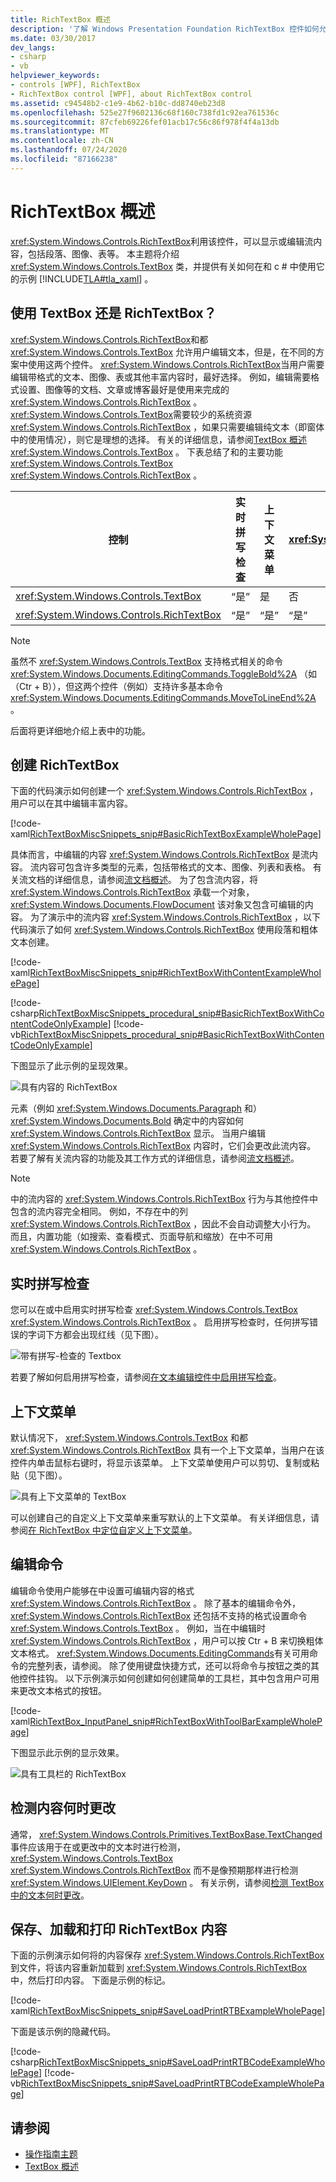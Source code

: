 ```yaml
---
title: RichTextBox 概述
description: '了解 Windows Presentation Foundation RichTextBox 控件如何允许用户显示或编辑内容（如文本、图像和表）。 请参阅 XAML 和 c # 示例。'
ms.date: 03/30/2017
dev_langs:
- csharp
- vb
helpviewer_keywords:
- controls [WPF], RichTextBox
- RichTextBox control [WPF], about RichTextBox control
ms.assetid: c94548b2-c1e9-4b62-b10c-dd8740eb23d8
ms.openlocfilehash: 525e27f9602136c68f160c738fd1c92ea761536c
ms.sourcegitcommit: 87cfeb69226fef01acb17c56c86f978f4f4a13db
ms.translationtype: MT
ms.contentlocale: zh-CN
ms.lasthandoff: 07/24/2020
ms.locfileid: "87166238"
---
```

# <a name="richtextbox-overview"></a>RichTextBox 概述

<xref:System.Windows.Controls.RichTextBox>利用该控件，可以显示或编辑流内容，包括段落、图像、表等。 本主题将介绍 <xref:System.Windows.Controls.TextBox> 类，并提供有关如何在和 c # 中使用它的示例 [!INCLUDE[TLA#tla_xaml](../../../../includes/tlasharptla-xaml-md.md)] 。

<a name="textbox_or_richtextbox"></a>

## <a name="textbox-or-richtextbox"></a>使用 TextBox 还是 RichTextBox？

<xref:System.Windows.Controls.RichTextBox>和都 <xref:System.Windows.Controls.TextBox> 允许用户编辑文本，但是，在不同的方案中使用这两个控件。 <xref:System.Windows.Controls.RichTextBox>当用户需要编辑带格式的文本、图像、表或其他丰富内容时，最好选择。 例如，编辑需要格式设置、图像等的文档、文章或博客最好是使用来完成的 <xref:System.Windows.Controls.RichTextBox> 。 <xref:System.Windows.Controls.TextBox>需要较少的系统资源 <xref:System.Windows.Controls.RichTextBox> ，如果只需要编辑纯文本（即窗体中的使用情况），则它是理想的选择。 有关的详细信息，请参阅[TextBox 概述](textbox-overview.md) <xref:System.Windows.Controls.TextBox> 。 下表总结了和的主要功能 <xref:System.Windows.Controls.TextBox> <xref:System.Windows.Controls.RichTextBox> 。

|控制|实时拼写检查|上下文菜单|格式命令，如 <xref:System.Windows.Documents.EditingCommands.ToggleBold%2A> （Ctr + B）|<xref:System.Windows.Documents.FlowDocument>内容，如图像、段落、表等。|
|-------------|------------------------------|------------------|------------------------------------------------------------------------------------------------------------------------------------------------------------------------------------------------------|--------------------------------------------------------------------------------------------------------------------------------------------------------------------------------------------------|
|<xref:System.Windows.Controls.TextBox>|“是”|是|否|不能。|
|<xref:System.Windows.Controls.RichTextBox>|“是”|“是”|“是”|是|

> [!NOTE]
> 虽然不 <xref:System.Windows.Controls.TextBox> 支持格式相关的命令 <xref:System.Windows.Documents.EditingCommands.ToggleBold%2A> （如（Ctr + B）），但这两个控件（例如）支持许多基本命令 <xref:System.Windows.Documents.EditingCommands.MoveToLineEnd%2A> 。

后面将更详细地介绍上表中的功能。

<a name="creating_a_richtextbox"></a>

## <a name="creating-a-richtextbox"></a>创建 RichTextBox

下面的代码演示如何创建一个 <xref:System.Windows.Controls.RichTextBox> ，用户可以在其中编辑丰富内容。

[!code-xaml[RichTextBoxMiscSnippets_snip#BasicRichTextBoxExampleWholePage](~/samples/snippets/csharp/VS_Snippets_Wpf/RichTextBoxMiscSnippets_snip/CSharp/BasicRichTextBoxExample.xaml#basicrichtextboxexamplewholepage)]

具体而言，中编辑的内容 <xref:System.Windows.Controls.RichTextBox> 是流内容。 流内容可包含许多类型的元素，包括带格式的文本、图像、列表和表格。 有关流文档的详细信息，请参阅[流文档概述](../advanced/flow-document-overview.md)。 为了包含流内容，将 <xref:System.Windows.Controls.RichTextBox> 承载一个对象， <xref:System.Windows.Documents.FlowDocument> 该对象又包含可编辑的内容。 为了演示中的流内容 <xref:System.Windows.Controls.RichTextBox> ，以下代码演示了如何 <xref:System.Windows.Controls.RichTextBox> 使用段落和粗体文本创建。

[!code-xaml[RichTextBoxMiscSnippets_snip#RichTextBoxWithContentExampleWholePage](~/samples/snippets/csharp/VS_Snippets_Wpf/RichTextBoxMiscSnippets_snip/CSharp/RichTextBoxWithContentExample.xaml#richtextboxwithcontentexamplewholepage)]

[!code-csharp[RichTextBoxMiscSnippets_procedural_snip#BasicRichTextBoxWithContentCodeOnlyExample](~/samples/snippets/csharp/VS_Snippets_Wpf/RichTextBoxMiscSnippets_procedural_snip/CSharp/BasicRichTextBoxWithContentExample.cs#basicrichtextboxwithcontentcodeonlyexample)]
[!code-vb[RichTextBoxMiscSnippets_procedural_snip#BasicRichTextBoxWithContentCodeOnlyExample](~/samples/snippets/visualbasic/VS_Snippets_Wpf/RichTextBoxMiscSnippets_procedural_snip/visualbasic/basicrichtextboxwithcontentexample.vb#basicrichtextboxwithcontentcodeonlyexample)]

下图显示了此示例的呈现效果。

![具有内容的 RichTextBox](./media/editing-richtextbox-with-content.png "Editing_RichTextBox_with_Content")

元素（例如 <xref:System.Windows.Documents.Paragraph> 和） <xref:System.Windows.Documents.Bold> 确定中的内容如何 <xref:System.Windows.Controls.RichTextBox> 显示。 当用户编辑 <xref:System.Windows.Controls.RichTextBox> 内容时，它们会更改此流内容。 若要了解有关流内容的功能及其工作方式的详细信息，请参阅[流文档概述](../advanced/flow-document-overview.md)。

> [!NOTE]
> 中的流内容的 <xref:System.Windows.Controls.RichTextBox> 行为与其他控件中包含的流内容完全相同。 例如，不存在中的列 <xref:System.Windows.Controls.RichTextBox> ，因此不会自动调整大小行为。 而且，内置功能（如搜索、查看模式、页面导航和缩放）在中不可用 <xref:System.Windows.Controls.RichTextBox> 。

<a name="realtime_spellechecking"></a>

## <a name="real-time-spell-checking"></a>实时拼写检查

您可以在或中启用实时拼写检查 <xref:System.Windows.Controls.TextBox> <xref:System.Windows.Controls.RichTextBox> 。 启用拼写检查时，任何拼写错误的字词下方都会出现红线（见下图）。

![带有拼写&#45;检查的 Textbox](./media/editing-textbox-with-spellchecking.png "Editing_TextBox_with_Spellchecking")

若要了解如何启用拼写检查，请参阅[在文本编辑控件中启用拼写检查](how-to-enable-spell-checking-in-a-text-editing-control.md)。

<a name="context_menu"></a>

## <a name="context-menu"></a>上下文菜单

默认情况下， <xref:System.Windows.Controls.TextBox> 和都 <xref:System.Windows.Controls.RichTextBox> 具有一个上下文菜单，当用户在该控件内单击鼠标右键时，将显示该菜单。 上下文菜单使用户可以剪切、复制或粘贴（见下图）。

![具有上下文菜单的 TextBox](./media/editing-textbox-with-context-menu.png "Editing_TextBox_with_Context_Menu")

可以创建自己的自定义上下文菜单来重写默认的上下文菜单。 有关详细信息，请参阅[在 RichTextBox 中定位自定义上下文菜单](how-to-position-a-custom-context-menu-in-a-richtextbox.md)。

<a name="detect_when_content_changes"></a>

## <a name="editing-commands"></a>编辑命令

编辑命令使用户能够在中设置可编辑内容的格式 <xref:System.Windows.Controls.RichTextBox> 。 除了基本的编辑命令外， <xref:System.Windows.Controls.RichTextBox> 还包括不支持的格式设置命令 <xref:System.Windows.Controls.TextBox> 。 例如，当在中编辑时 <xref:System.Windows.Controls.RichTextBox> ，用户可以按 Ctr + B 来切换粗体文本格式。 <xref:System.Windows.Documents.EditingCommands>有关可用命令的完整列表，请参阅。 除了使用键盘快捷方式，还可以将命令与按钮之类的其他控件挂钩。 以下示例演示如何创建如何创建简单的工具栏，其中包含用户可用来更改文本格式的按钮。

[!code-xaml[RichTextBox_InputPanel_snip#RichTextBoxWithToolBarExampleWholePage](~/samples/snippets/csharp/VS_Snippets_Wpf/RichTextBox_InputPanel_snip/CS/Window1.xaml#richtextboxwithtoolbarexamplewholepage)]

下图显示此示例的显示效果。

![具有工具栏的 RichTextBox](./media/editing-richtextbox-with-toobar.gif "Editing_RichTextBox_with_TooBar")

<a name="editing_commands"></a>

## <a name="detect-when-content-changes"></a>检测内容何时更改

通常， <xref:System.Windows.Controls.Primitives.TextBoxBase.TextChanged> 事件应该用于在或更改中的文本时进行检测， <xref:System.Windows.Controls.TextBox> <xref:System.Windows.Controls.RichTextBox> 而不是像预期那样进行检测 <xref:System.Windows.UIElement.KeyDown> 。 有关示例，请参阅[检测 TextBox 中的文本何时更改](how-to-detect-when-text-in-a-textbox-has-changed.md)。

<a name="save_load_and_print_richtextbox_content"></a>

## <a name="save-load-and-print-richtextbox-content"></a>保存、加载和打印 RichTextBox 内容

下面的示例演示如何将的内容保存 <xref:System.Windows.Controls.RichTextBox> 到文件，将该内容重新加载到 <xref:System.Windows.Controls.RichTextBox> 中，然后打印内容。 下面是示例的标记。

[!code-xaml[RichTextBoxMiscSnippets_snip#SaveLoadPrintRTBExampleWholePage](~/samples/snippets/csharp/VS_Snippets_Wpf/RichTextBoxMiscSnippets_snip/CSharp/SaveLoadPrintRTB.xaml#saveloadprintrtbexamplewholepage)]

下面是该示例的隐藏代码。

[!code-csharp[RichTextBoxMiscSnippets_snip#SaveLoadPrintRTBCodeExampleWholePage](~/samples/snippets/csharp/VS_Snippets_Wpf/RichTextBoxMiscSnippets_snip/CSharp/SaveLoadPrintRTB.xaml.cs#saveloadprintrtbcodeexamplewholepage)]
[!code-vb[RichTextBoxMiscSnippets_snip#SaveLoadPrintRTBCodeExampleWholePage](~/samples/snippets/visualbasic/VS_Snippets_Wpf/RichTextBoxMiscSnippets_snip/VisualBasic/SaveLoadPrintRTB.xaml.vb#saveloadprintrtbcodeexamplewholepage)]

## <a name="see-also"></a>请参阅

- [操作指南主题](richtextbox-how-to-topics.md)
- [TextBox 概述](textbox-overview.md)
